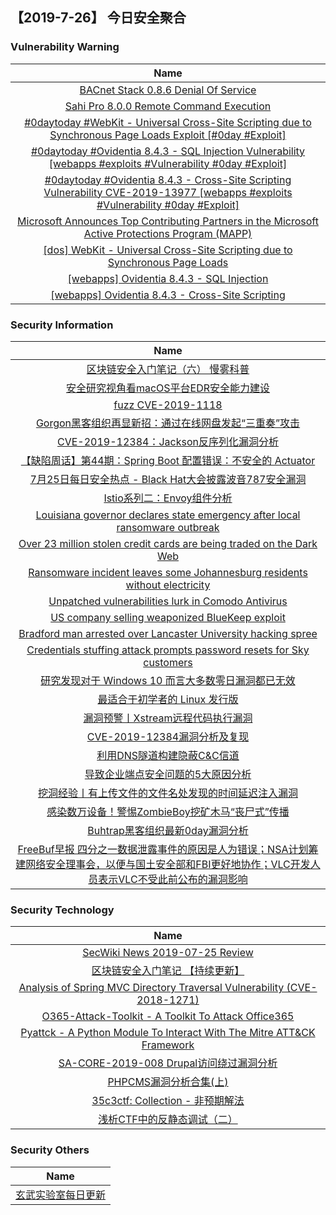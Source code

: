 
 ##   【2019-7-26】 今日安全聚合


###  						       							Vulnerability Warning

|                             Name                             |
| :----------------------------------------------------------: |
|[BACnet Stack 0.8.6 Denial Of Service](https://cxsecurity.com/issue/WLB-2019070123)|
|[Sahi Pro 8.0.0 Remote Command Execution](https://cxsecurity.com/issue/WLB-2019070120)|
|[#0daytoday #WebKit - Universal Cross-Site Scripting due to Synchronous Page Loads Exploit [#0day #Exploit]](http://0day.today/exploits/33025)|
|[#0daytoday #Ovidentia 8.4.3 - SQL Injection Vulnerability  [webapps #exploits #Vulnerability #0day #Exploit]](http://0day.today/exploits/33024)|
|[#0daytoday #Ovidentia 8.4.3 - Cross-Site Scripting Vulnerability CVE-2019-13977 [webapps #exploits #Vulnerability #0day #Exploit]](http://0day.today/exploits/33023)|
|[Microsoft Announces Top Contributing Partners in the Microsoft Active Protections Program (MAPP)](https://msrc-blog.microsoft.com/2019/07/25/microsoft-announces-top-contributing-partners-in-the-microsoft-active-protections-program-mapp/)|
|[[dos] WebKit - Universal Cross-Site Scripting due to Synchronous Page Loads](https://www.exploit-db.com/exploits/47162)|
|[[webapps] Ovidentia 8.4.3 - SQL Injection](https://www.exploit-db.com/exploits/47160)|
|[[webapps] Ovidentia 8.4.3 - Cross-Site Scripting](https://www.exploit-db.com/exploits/47159)|

### 						        							Security Information
|                             Name                                    |
| :----------------------------------------------------------: |
|[区块链安全入门笔记（六）  慢雾科普](https://www.anquanke.com/post/id/182751)|
|[安全研究视角看macOS平台EDR安全能力建设](https://www.anquanke.com/post/id/182746)|
|[fuzz CVE-2019-1118](https://www.anquanke.com/post/id/182726)|
|[Gorgon黑客组织再显新招：通过在线网盘发起“三重奏”攻击](https://www.anquanke.com/post/id/182738)|
|[CVE-2019-12384：Jackson反序列化漏洞分析](https://www.anquanke.com/post/id/182695)|
|[【缺陷周话】第44期：Spring Boot 配置错误：不安全的 Actuator](https://www.anquanke.com/post/id/182699)|
|[7月25日每日安全热点 - Black Hat大会披露波音787安全漏洞](https://www.anquanke.com/post/id/182702)|
|[Istio系列二：Envoy组件分析](http://blog.nsfocus.net/istio%e7%b3%bb%e5%88%97%e4%ba%8c%ef%bc%9aenvoy%e7%bb%84%e4%bb%b6%e5%88%86%e6%9e%90/)|
|[Louisiana governor declares state emergency after local ransomware outbreak](https://www.zdnet.com/article/louisiana-governor-declares-state-emergency-after-local-ransomware-outbreak/#ftag=RSSbaffb68)|
|[Over 23 million stolen credit cards are being traded on the Dark Web](https://www.zdnet.com/article/over-23-million-stolen-credit-cards-are-being-traded-on-the-dark-web/#ftag=RSSbaffb68)|
|[Ransomware incident leaves some Johannesburg residents without electricity](https://www.zdnet.com/article/ransomware-incident-leaves-some-johannesburg-residents-without-electricity/#ftag=RSSbaffb68)|
|[Unpatched vulnerabilities lurk in Comodo Antivirus](https://www.zdnet.com/article/comodo-antivirus-subject-to-serious-unpatched-vulnerabilities/#ftag=RSSbaffb68)|
|[US company selling weaponized BlueKeep exploit](https://www.zdnet.com/article/us-company-selling-weaponized-bluekeep-exploit/#ftag=RSSbaffb68)|
|[Bradford man arrested over Lancaster University hacking spree](https://www.zdnet.com/article/bradford-man-arrested-over-lancaster-university-hacking-spree/#ftag=RSSbaffb68)|
|[Credentials stuffing attack prompts password resets for Sky customers](https://www.zdnet.com/article/credentials-stuffing-attack-prompts-password-resets-for-sky-customers/#ftag=RSSbaffb68)|
|[研究发现对于 Windows 10 而言大多数零日漏洞都已无效](https://linux.cn/article-11146-1.html?utm_source=rss&utm_medium=rss)|
|[最适合于初学者的 Linux 发行版](https://linux.cn/article-11145-1.html?utm_source=rss&utm_medium=rss)|
|[漏洞预警丨Xstream远程代码执行漏洞](https://www.freebuf.com/vuls/209449.html)|
|[CVE-2019-12384漏洞分析及复现](https://www.freebuf.com/vuls/209394.html)|
|[利用DNS隧道构建隐蔽C&C信道](https://www.freebuf.com/articles/network/208242.html)|
|[导致企业端点安全问题的5大原因分析](https://www.freebuf.com/articles/es/209237.html)|
|[挖洞经验丨有上传文件的文件名处发现的时间延迟注入漏洞](https://www.freebuf.com/vuls/208362.html)|
|[感染数万设备！警惕ZombieBoy挖矿木马“丧尸式”传播](https://www.freebuf.com/articles/system/208049.html)|
|[Buhtrap黑客组织最新0day漏洞分析](https://www.freebuf.com/vuls/208179.html)|
|[FreeBuf早报  四分之一数据泄露事件的原因是人为错误；NSA计划筹建网络安全理事会，以便与国土安全部和FBI更好地协作；VLC开发人员表示VLC不受此前公布的漏洞影响](https://www.freebuf.com/news/209372.html)|

### 						        							Security  Technology
|                             Name                                    |
| :----------------------------------------------------------: |
|[SecWiki News 2019-07-25 Review](http://www.sec-wiki.com/?2019-07-25)|
|[区块链安全入门笔记 【持续更新】](https://paper.seebug.org/973/)|
|[Analysis of Spring MVC Directory Traversal Vulnerability (CVE-2018-1271)](https://paper.seebug.org/991/)|
|[O365-Attack-Toolkit - A Toolkit To Attack Office365](http://www.kitploit.com/2019/07/o365-attack-toolkit-toolkit-to-attack.html)|
|[Pyattck - A Python Module To Interact With The Mitre ATT&CK Framework](http://www.kitploit.com/2019/07/pyattck-python-module-to-interact-with.html)|
|[SA-CORE-2019-008 Drupal访问绕过漏洞分析](http://xz.aliyun.com/t/5745)|
|[PHPCMS漏洞分析合集(上)](http://xz.aliyun.com/t/5730)|
|[35c3ctf: Collection - 非预期解法](http://xz.aliyun.com/t/5744)|
|[浅析CTF中的反静态调试（二）](http://xz.aliyun.com/t/5732)|

### 						        							Security  Others
|                             Name                                    |
| :----------------------------------------------------------: |
|[玄武实验室每日更新](https://weibo.com/p/1006065582522936/wenzhang?from=page_100606_profile&wvr=6&mod=wenzhangmore)|

